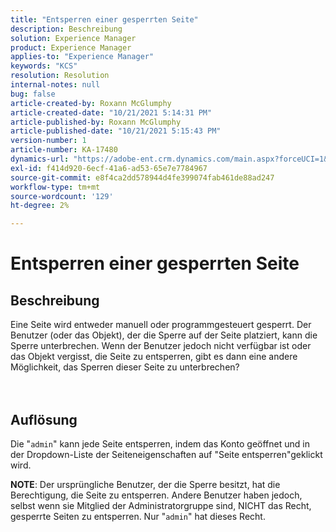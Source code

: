 ```yaml
---
title: "Entsperren einer gesperrten Seite"
description: Beschreibung
solution: Experience Manager
product: Experience Manager
applies-to: "Experience Manager"
keywords: "KCS"
resolution: Resolution
internal-notes: null
bug: false
article-created-by: Roxann McGlumphy
article-created-date: "10/21/2021 5:14:31 PM"
article-published-by: Roxann McGlumphy
article-published-date: "10/21/2021 5:15:43 PM"
version-number: 1
article-number: KA-17480
dynamics-url: "https://adobe-ent.crm.dynamics.com/main.aspx?forceUCI=1&pagetype=entityrecord&etn=knowledgearticle&id=d0c55c59-9232-ec11-b6e5-000d3a5ba97a"
exl-id: f414d920-6ecf-41a6-ad53-65e7e7784967
source-git-commit: e8f4ca2dd578944d4fe399074fab461de88ad247
workflow-type: tm+mt
source-wordcount: '129'
ht-degree: 2%

---
```


# Entsperren einer gesperrten Seite

## Beschreibung

Eine Seite wird entweder manuell oder programmgesteuert gesperrt. Der Benutzer (oder das Objekt), der die Sperre auf der Seite platziert, kann die Sperre unterbrechen. Wenn der Benutzer jedoch nicht verfügbar ist oder das Objekt vergisst, die Seite zu entsperren, gibt es dann eine andere Möglichkeit, das Sperren dieser Seite zu unterbrechen?<br><br><br>

## Auflösung


Die &quot;`admin`&quot; kann jede Seite entsperren, indem das Konto geöffnet und in der Dropdown-Liste der Seiteneigenschaften auf &quot;Seite entsperren&quot;geklickt wird.

<b>NOTE</b>: Der ursprüngliche Benutzer, der die Sperre besitzt, hat die Berechtigung, die Seite zu entsperren. Andere Benutzer haben jedoch, selbst wenn sie Mitglied der Administratorgruppe sind, NICHT das Recht, gesperrte Seiten zu entsperren. Nur &quot;`admin`&quot; hat dieses Recht.
